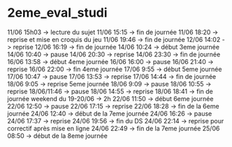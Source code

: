 # 2eme_eval_studi

11/06 15h03 -> lecture du sujet
11/06 15:15 -> fin de journée
11/06 18:20 -> reprise et mise en croquis du jeu
11/06 19:46 -> fin de journée
12/06 14:02 -> reprise
12/06 16:19 -> fin de journée
14/06 10:24 -> début 3eme journée
14/06 10:40 -> pause
14/06 20:30 -> reprise
14/06 23:30 -> fin de journée
16/06 13:58 -> début 4eme journée
16/06 16:00 -> pause
16/06 21:40 -> reprise
16/06 22:00 -> fin 4eme journée
17/06 9:55 -> début 5eme journée
17/06 10:47 -> pause
17/06 13:53 -> reprise
17/06 14:44 -> fin de journée
18/06 9:05 -> reprise 5eme journée
18/06 9:09 -> pause
18/06 10:55 -> reprise
18/06/11:46 -> pause
18/06 14:55 -> reprise
18/06 18:41 -> fin de journée
weekend du 19-20/06 -> 2h
22/06 11:50 -> début 6eme journée
22/06 12:50 -> pause
22/06 17:15 -> reprise
22/06 18:28 -> fin de la 6eme journée
24/06 12:40 -> début de la 7eme journée
24/06 16:26 -> pause
24/06 17:37 -> reprise
24/06 19:56 -> fin du DS
24/06 22:14 -> reprise pour correctif après mise en ligne
24/06 22:49 -> fin de la 7eme journée
25/06 08:50 -> début de la 8eme journée